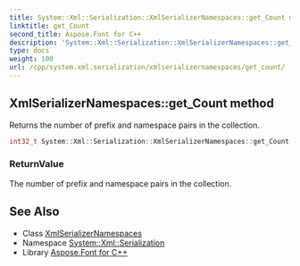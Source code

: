 ```yaml
---
title: System::Xml::Serialization::XmlSerializerNamespaces::get_Count method
linktitle: get_Count
second_title: Aspose.Font for C++
description: 'System::Xml::Serialization::XmlSerializerNamespaces::get_Count method. Returns the number of prefix and namespace pairs in the collection in C++.'
type: docs
weight: 100
url: /cpp/system.xml.serialization/xmlserializernamespaces/get_count/
---
```

## XmlSerializerNamespaces::get_Count method


Returns the number of prefix and namespace pairs in the collection.

```cpp
int32_t System::Xml::Serialization::XmlSerializerNamespaces::get_Count()
```


### ReturnValue

The number of prefix and namespace pairs in the collection.

## See Also

* Class [XmlSerializerNamespaces](../)
* Namespace [System::Xml::Serialization](../../)
* Library [Aspose.Font for C++](../../../)
